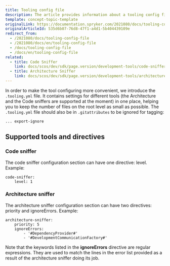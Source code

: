 ```yaml
---
title: Tooling config file
description: The article provides information about a tooling config file that contains settings for supported tools and directives.
template: concept-topic-template
originalLink: https://documentation.spryker.com/2021080/docs/tooling-config-file
originalArticleId: 535d6b07-76d8-47f1-a4d1-5b404439109e
redirect_from:
  - /2021080/docs/tooling-config-file
  - /2021080/docs/en/tooling-config-file
  - /docs/tooling-config-file
  - /docs/en/tooling-config-file
related:
  - title: Code Sniffer
    link: docs/scos/dev/sdk/page.version/development-tools/code-sniffer.html
  - title: Architecture Sniffer
    link: docs/scos/dev/sdk/page.version/development-tools/architecture-sniffer.html
---
```


In order to make the tool configuring more convenient, we introduce the `.tooling.yml` file. It contains settings for different tools (the Architecture and the Code sniffers are supported at the moment) in one place, helping you to keep the number of files on the root level as small as possible. The `.tooling.yml` file should also be in `.gitattributes` to be ignored for tagging:

```
... export-ignore
```

## Supported tools and directives
### Code sniffer
The code sniffer configuration section can have one directive: level. Example:

```
code-sniffer:
    level: 1
 ```
 
 ### Architecture sniffer
The architecture sniffer configuration section can have two directives: priority and ignoreErrors. Example:

```
architecture-sniffer:
    priority: 5
    ignoreErrors:
        - '#DependencyProvider#'
        - '#DevelopmentCommunicationFactory#'
```

Note that the keywords listed in the **ignoreErrors** directive are regular expressions. They are used to match the lines in the error list provided as a result of the architecture sniffer doing its job.
